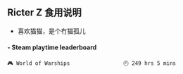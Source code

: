 ## Ricter Z 食用说明
- 喜欢猫猫，是个冇猫孤儿

<!-- steam-box start -->
#### - Steam playtime leaderboard
```text
🎮 World of Warships                 🕘 249 hrs 5 mins
```
<!-- Powered by https://github.com/YouEclipse/steam-box . -->
<!-- steam-box end -->
